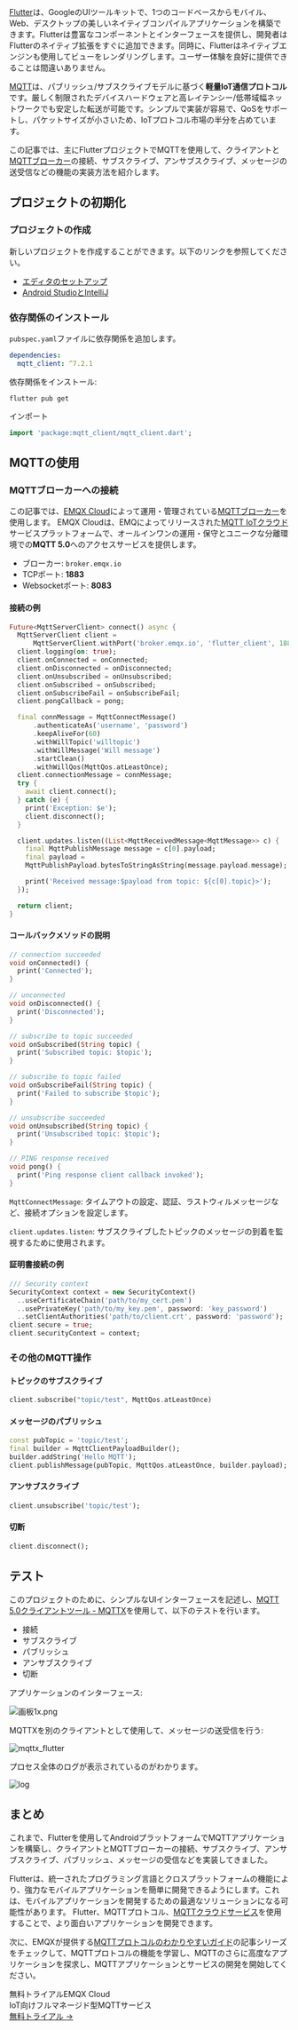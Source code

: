 [Flutter](https://flutter.dev/)は、GoogleのUIツールキットで、1つのコードベースからモバイル、Web、デスクトップの美しいネイティブコンパイルアプリケーションを構築できます。Flutterは豊富なコンポーネントとインターフェースを提供し、開発者はFlutterのネイティブ拡張をすぐに追加できます。同時に、Flutterはネイティブエンジンも使用してビューをレンダリングします。ユーザー体験を良好に提供できることは間違いありません。

[MQTT](https://www.emqx.com/ja/blog/the-easiest-guide-to-getting-started-with-mqtt)は、パブリッシュ/サブスクライブモデルに基づく**軽量IoT通信プロトコル**です。厳しく制限されたデバイスハードウェアと高レイテンシー/低帯域幅ネットワークでも安定した転送が可能です。シンプルで実装が容易で、QoSをサポートし、パケットサイズが小さいため、IoTプロトコル市場の半分を占めています。

この記事では、主にFlutterプロジェクトでMQTTを使用して、クライアントと[MQTTブローカー](https://www.emqx.com/ja/blog/the-ultimate-guide-to-mqtt-broker-comparison)の接続、サブスクライブ、アンサブスクライブ、メッセージの送受信などの機能の実装方法を紹介します。

## プロジェクトの初期化

### プロジェクトの作成

新しいプロジェクトを作成することができます。以下のリンクを参照してください。

- [エディタのセットアップ](https://docs.flutter.dev/get-started/editor?tab=androidstudio)
- [Android StudioとIntelliJ](https://docs.flutter.dev/development/tools/android-studio)

### 依存関係のインストール

`pubspec.yaml`ファイルに依存関係を追加します。

```yaml
dependencies: 
  mqtt_client: ^7.2.1
```

依存関係をインストール:

```shell
flutter pub get
```

インポート

```dart
import 'package:mqtt_client/mqtt_client.dart';
```

## MQTTの使用

### MQTTブローカーへの接続

この記事では、[EMQX Cloud](https://www.emqx.com/ja/cloud)によって運用・管理されている[MQTTブローカー](https://www.emqx.io/ja/mqtt/public-mqtt5-broker)を使用します。 EMQX Cloudは、EMQによってリリースされた[MQTT IoTクラウド](https://www.emqx.com/ja/cloud)サービスプラットフォームで、オールインワンの運用・保守とユニークな分離環境での**MQTT 5.0**へのアクセスサービスを提供します。

- ブローカー: `broker.emqx.io`
- TCPポート: **1883**
- Websocketポート: **8083**

#### 接続の例

```dart
Future<MqttServerClient> connect() async {
  MqttServerClient client =
      MqttServerClient.withPort('broker.emqx.io', 'flutter_client', 1883);
  client.logging(on: true);
  client.onConnected = onConnected;
  client.onDisconnected = onDisconnected;
  client.onUnsubscribed = onUnsubscribed;
  client.onSubscribed = onSubscribed;
  client.onSubscribeFail = onSubscribeFail;
  client.pongCallback = pong;

  final connMessage = MqttConnectMessage()
      .authenticateAs('username', 'password')
      .keepAliveFor(60)
      .withWillTopic('willtopic')
      .withWillMessage('Will message')
      .startClean()
      .withWillQos(MqttQos.atLeastOnce);
  client.connectionMessage = connMessage;
  try {
    await client.connect();
  } catch (e) {
    print('Exception: $e');
    client.disconnect();
  }

  client.updates.listen((List<MqttReceivedMessage<MqttMessage>> c) {
    final MqttPublishMessage message = c[0].payload;
    final payload =
    MqttPublishPayload.bytesToStringAsString(message.payload.message);

    print('Received message:$payload from topic: ${c[0].topic}>');
  });

  return client;
}
```

#### コールバックメソッドの説明

```dart
// connection succeeded
void onConnected() {
  print('Connected');
}

// unconnected
void onDisconnected() {
  print('Disconnected');
}

// subscribe to topic succeeded
void onSubscribed(String topic) {
  print('Subscribed topic: $topic');
}

// subscribe to topic failed
void onSubscribeFail(String topic) {
  print('Failed to subscribe $topic');
}

// unsubscribe succeeded
void onUnsubscribed(String topic) {
  print('Unsubscribed topic: $topic');
}

// PING response received
void pong() {
  print('Ping response client callback invoked');
}
```

`MqttConnectMessage`: タイムアウトの設定、認証、ラストウィルメッセージなど、接続オプションを設定します。

`client.updates.listen`: サブスクライブしたトピックのメッセージの到着を監視するために使用されます。

#### 証明書接続の例

```dart
/// Security context
SecurityContext context = new SecurityContext()
  ..useCertificateChain('path/to/my_cert.pem')
  ..usePrivateKey('path/to/my_key.pem', password: 'key_password')
  ..setClientAuthorities('path/to/client.crt', password: 'password');
client.secure = true;
client.securityContext = context;
```

### その他のMQTT操作

#### トピックのサブスクライブ

```dart
client.subscribe("topic/test", MqttQos.atLeastOnce)
```

#### メッセージのパブリッシュ

```dart
const pubTopic = 'topic/test';
final builder = MqttClientPayloadBuilder();
builder.addString('Hello MQTT');
client.publishMessage(pubTopic, MqttQos.atLeastOnce, builder.payload);
```

#### アンサブスクライブ

```dart
client.unsubscribe('topic/test');
```

#### 切断

```dart
client.disconnect();
```

## テスト

このプロジェクトのために、シンプルなUIインターフェースを記述し、[MQTT 5.0クライアントツール - MQTTX](https://mqttx.app/ja)を使用して、以下のテストを行います。

- 接続
- サブスクライブ
- パブリッシュ
- アンサブスクライブ
- 切断

アプリケーションのインターフェース:

![画板1x.png](https://assets.emqx.com/images/4aeb38a0dc6b0329164a91fc38e572cc.png)

MQTTXを別のクライアントとして使用して、メッセージの送受信を行う:

![mqttx_flutter](https://assets.emqx.com/images/b46731e7278ad148a0bfe3cc0890138b.png)

プロセス全体のログが表示されているのがわかります。

![log](https://assets.emqx.com/images/97230919d8c8eddd3c88003e67c9ad1b.png)

## まとめ

これまで、Flutterを使用してAndroidプラットフォームでMQTTアプリケーションを構築し、クライアントとMQTTブローカーの接続、サブスクライブ、アンサブスクライブ、パブリッシュ、メッセージの受信などを実装してきました。

Flutterは、統一されたプログラミング言語とクロスプラットフォームの機能により、強力なモバイルアプリケーションを簡単に開発できるようにします。これは、モバイルアプリケーションを開発するための最適なソリューションになる可能性があります。 Flutter、MQTTプロトコル、[MQTTクラウドサービス](https://www.emqx.com/ja/cloud)を使用することで、より面白いアプリケーションを開発できます。

次に、EMQXが提供する[MQTTプロトコルのわかりやすいガイド](https://www.emqx.com/ja/mqtt-guide)の記事シリーズをチェックして、MQTTプロトコルの機能を学習し、MQTTのさらに高度なアプリケーションを探求し、MQTTアプリケーションとサービスの開発を開始してください。



<section class="promotion">
    <div>
        無料トライアルEMQX Cloud
        <div class="is-size-14 is-text-normal has-text-weight-normal">IoT向けフルマネージド型MQTTサービス</div>
    </div>
    <a href="https://accounts.emqx.com/signup?continue=https://cloud-intl.emqx.com/console/deployments/0?oper=new" class="button is-gradient px-5">無料トライアル →</a>
</section>
